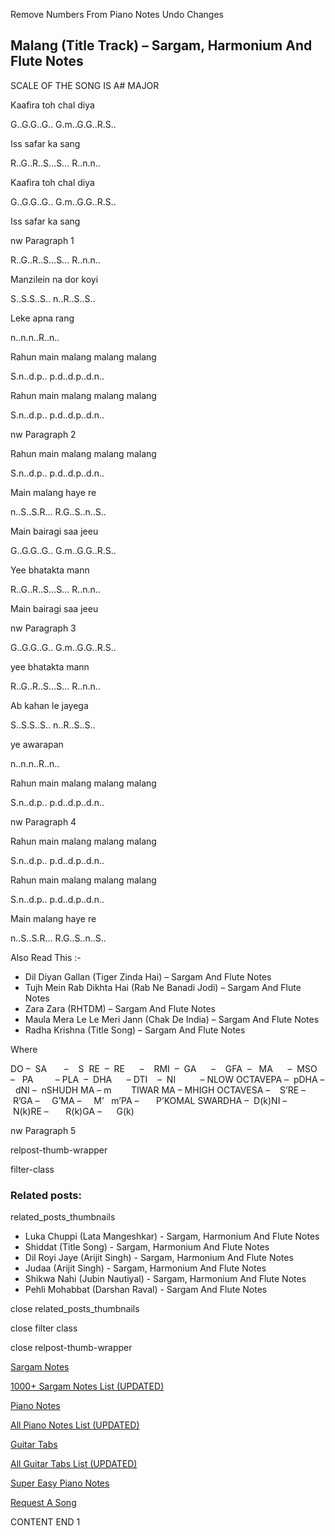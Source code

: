 
Remove Numbers From Piano Notes
Undo Changes



## Malang (Title Track) – Sargam, Harmonium And Flute Notes



SCALE OF THE SONG IS A# MAJOR



Kaafira toh chal diya



G..G.G..G.. G.m..G.G..R.S..



Iss safar ka sang



R..G..R..S…S… R..n.n..



Kaafira toh chal diya



G..G.G..G.. G.m..G.G..R.S..



Iss safar ka sang



nw Paragraph 1

R..G..R..S…S… R..n.n..



Manzilein na dor koyi



S..S.S..S.. n..R..S..S..



Leke apna rang



n..n.n..R..n..



Rahun main malang malang malang



S.n..d.p.. p.d..d.p..d.n..



Rahun main malang malang malang



S.n..d.p.. p.d..d.p..d.n..

nw Paragraph 2



Rahun main malang malang malang



S.n..d.p.. p.d..d.p..d.n..



Main malang haye re



n..S..S.R… R.G..S..n..S..



Main bairagi saa jeeu



G..G.G..G.. G.m..G.G..R.S..



Yee bhatakta mann



R..G..R..S…S… R..n.n..



Main bairagi saa jeeu



nw Paragraph 3

G..G.G..G.. G.m..G.G..R.S..



yee bhatakta mann



R..G..R..S…S… R..n.n..



Ab kahan le jayega



S..S.S..S.. n..R..S..S..



ye awarapan



n..n.n..R..n..



Rahun main malang malang malang



S.n..d.p.. p.d..d.p..d.n..

nw Paragraph 4



Rahun main malang malang malang



S.n..d.p.. p.d..d.p..d.n..



Rahun main malang malang malang



S.n..d.p.. p.d..d.p..d.n..



Main malang haye re



n..S..S.R… R.G..S..n..S..



Also Read This :-



* Dil Diyan Gallan (Tiger Zinda Hai) – Sargam And Flute Notes
* Tujh Mein Rab Dikhta Hai (Rab Ne Banadi Jodi) – Sargam And Flute Notes
* Zara Zara (RHTDM) – Sargam And Flute Notes
* Maula Mera Le Le Meri Jann (Chak De India) – Sargam And Flute Notes
* Radha Krishna (Title Song) – Sargam And Flute Notes



Where



DO –  SA       –    S  RE  –  RE      –    RMI  –  GA      –    GFA  –   MA      –  MSO  –   PA         – PLA  –  DHA      – DTI    –  NI          – NLOW OCTAVEPA –  pDHA –  dNI –  nSHUDH MA – m        TIWAR MA – MHIGH OCTAVESA –    S’RE –     R’GA –     G’MA –     M’   m’PA –       P’KOMAL SWARDHA –  D(k)NI –       N(k)RE –       R(k)GA –      G(k)

nw Paragraph 5



relpost-thumb-wrapper

filter-class

### Related posts:

related_posts_thumbnails

* Luka Chuppi (Lata Mangeshkar) - Sargam, Harmonium And Flute Notes
* Shiddat (Title Song) - Sargam, Harmonium And Flute Notes
* Dil Royi Jaye (Arijit Singh) - Sargam, Harmonium And Flute Notes
* Judaa (Arijit Singh) - Sargam, Harmonium And Flute Notes
* Shikwa Nahi (Jubin Nautiyal) - Sargam, Harmonium And Flute Notes
* Pehli Mohabbat (Darshan Raval) - Sargam And Flute Notes

close related_posts_thumbnails

close filter class

close relpost-thumb-wrapper

[Sargam Notes](https://www.notationsworld.com/sargam-notes.html)

[1000+ Sargam Notes List (UPDATED)](https://www.notationsworld.com/all-songs-list-sargam-notes.html)

[Piano Notes](https://www.notationsworld.com/piano-notes.html)

[All Piano Notes List (UPDATED)](https://www.notationsworld.com/all-songs-list-piano-notes.html)

[Guitar Tabs](https://www.notationsworld.com/guitar-tabs.html)

[All Guitar Tabs List (UPDATED)](https://www.notationsworld.com/all-songs-list-guitar-tabs.html)

[Super Easy Piano Notes](https://studywall.in/)

[Request A Song](https://www.notationsworld.com/request-a-song.html)

CONTENT END 1

